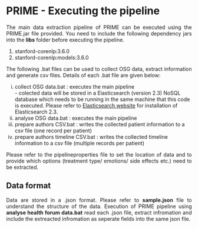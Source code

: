 # PRIME - Executing the pipeline
<p align="justify">The main data extraction pipeline of PRIME can be executed using the PRIME.jar file provided. You need to include the following dependency jars into the <strong>libs</strong> folder before executing the pipeline. </p>
<ol>
  <li>stanford-corenlp:3.6.0</li>
  <li>stanford-corenlp:models:3.6.0</li>
</ol>

<p align="justify">The following .bat files can be used to collect OSG data, extract information and generate csv files. Details of each .bat file are given below:</p>
<ol type="i">
  <li>collect OSG data.bat : executes the main pipeline</li>
    - colected data will be stored in a Elasticsearch (version 2.3) NoSQL database which needs to be running in the same machine that this code is executed. Please refer to <a href="https://www.elastic.co/guide/en/elasticsearch/reference/2.3/index.html">Elasticsearch website</a> for installation of Elasticsearch 2.3.
  <li>analyse OSG data.bat : executes the main pipeline</li>
  <li>prepare authors CSV.bat : writes the collected patient information to a csv file (one record per patient) </li>
  <li>prepare authors timeline CSV.bat : writes the collected timeline information to a csv file (multiple records per patient)</li>
</ol>

<p align="justify">Please refer to the pipelineproperties file to set the location of data and to provide which options (treatment type/ emotions/ side effects etc.) need to be extracted.</p>

## Data format
<p align="justify">Data are stored in a .json format. Please refer to <strong>sample.json</strong> file to understand the structure of the data. Execution of PRIME pipeline using <strong>analyse health forum data.bat</strong> read each .json file, extract infromation and include the extreacted infromation as seperate fields into the same json file. </p>
